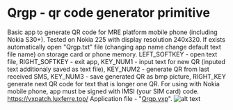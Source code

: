 # Qrgp - qr code generator primitive
Basic app to generate QR code for MRE platform mobile phone (including Nokia S30+). Tested on Nokia 225 with display resolution 240x320. If exists automatically open "Qrgp.txt" file (changing app name change default text file name) on storage card or phone memory. LEFT_SOFTKEY - open text file, RIGHT_SOFTKEY - exit app, KEY_NUM1 - input text for new QR (inputed text additionaly saved as text file), KEY_NUM2 - generate QR from last received SMS, KEY_NUM3 - save generated QR as bmp picture, RIGHT_KEY generate next QR code for text that is longer one QR.
For using with Nokia mobile phone, app must be signed with IMSI (your SIM card) code.
https://vxpatch.luxferre.top/
Application file - "[Qrgp.vxp](https://github.com/RDZDX/qrgp/blob/main/Qrgp.vxp?raw=true)".
![alt text](https://rdzdx.github.io/qrgp/picture.jpg)
